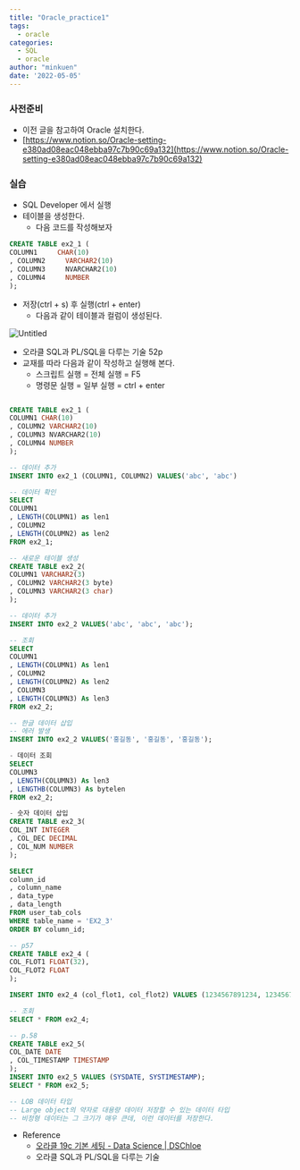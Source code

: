 ```yaml
---
title: "Oracle_practice1"
tags:
  - oracle
categories:
  - SQL
  - oracle
author: "minkuen"
date: '2022-05-05'
---
```


### 사전준비

- 이전 글을 참고하여 Oracle 설치한다.
- [https://www.notion.so/Oracle-setting-e380ad08eac048ebba97c7b90c69a132](https://www.notion.so/Oracle-setting-e380ad08eac048ebba97c7b90c69a132)

### 실습

- SQL Developer 에서 실행
- 테이블을 생성한다.
    - 다음 코드를 작성해보자

```sql
CREATE TABLE ex2_1 (
COLUMN1     CHAR(10)
, COLUMN2     VARCHAR2(10)
, COLUMN3     NVARCHAR2(10)
, COLUMN4     NUMBER
);
```

- 저장(ctrl + s) 후 실행(ctrl + enter)
    - 다음과 같이 테이블과 컬럼이 생성된다.

![Untitled](/images/Oracle_practice1/Untitled.png)

- 오라클 SQL과 PL/SQL을 다루는 기술 52p
- 교재를 따라 다음과 같이 작성하고 실행해 본다.
    - 스크립트 실행 = 전체 실행 = F5
    - 명령문 실행 = 일부 실행 = ctrl + enter

```sql

CREATE TABLE ex2_1 (
COLUMN1 CHAR(10)
, COLUMN2 VARCHAR2(10)
, COLUMN3 NVARCHAR2(10)
, COLUMN4 NUMBER
);

-- 데이터 추가
INSERT INTO ex2_1 (COLUMN1, COLUMN2) VALUES('abc', 'abc')

-- 데이터 확인
SELECT
COLUMN1
, LENGTH(COLUMN1) as len1
, COLUMN2
, LENGTH(COLUMN2) as len2
FROM ex2_1;

-- 새로운 테이블 생성
CREATE TABLE ex2_2(
COLUMN1 VARCHAR2(3)
, COLUMN2 VARCHAR2(3 byte)
, COLUMN3 VARCHAR2(3 char)
);

-- 데이터 추가
INSERT INTO ex2_2 VALUES('abc', 'abc', 'abc');

-- 조회
SELECT
COLUMN1
, LENGTH(COLUMN1) As len1
, COLUMN2
, LENGTH(COLUMN2) As len2
, COLUMN3
, LENGTH(COLUMN3) As len3
FROM ex2_2;

-- 한글 데이터 삽입
-- 에러 발생
INSERT INTO ex2_2 VALUES('홍길동', '홍길동', '홍길동');

- 데이터 조회
SELECT
COLUMN3
, LENGTH(COLUMN3) As len3
, LENGTHB(COLUMN3) As bytelen
FROM ex2_2;

- 숫자 데이터 삽입
CREATE TABLE ex2_3(
COL_INT INTEGER
, COL_DEC DECIMAL
, COL_NUM NUMBER
);

SELECT
column_id
, column_name
, data_type
, data_length
FROM user_tab_cols
WHERE table_name = 'EX2_3'
ORDER BY column_id;

-- p57
CREATE TABLE ex2_4 (
COL_FLOT1 FLOAT(32),
COL_FLOT2 FLOAT
);

INSERT INTO ex2_4 (col_flot1, col_flot2) VALUES (1234567891234, 1234567891234);

-- 조회
SELECT * FROM ex2_4;

-- p.58
CREATE TABLE ex2_5(
COL_DATE DATE
, COL_TIMESTAMP TIMESTAMP
);
INSERT INTO ex2_5 VALUES (SYSDATE, SYSTIMESTAMP);
SELECT * FROM ex2_5;

-- LOB 데이터 타입
-- Large object의 약자로 대용량 데이터 저장할 수 있는 데이터 타입
-- 비정형 데이터는 그 크기가 매우 큰데, 이런 데이터를 저장한다.
```

- Reference
    - [오라클 19c 기본 세팅 - Data Science | DSChloe](https://dschloe.github.io/sql/oracle_basic_settings/)
    - 오라클 SQL과 PL/SQL을 다루는 기술